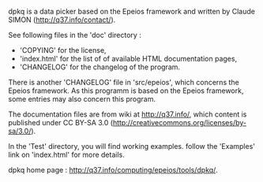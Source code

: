 dpkq is a data picker based on the Epeios framework and written by Claude SIMON (http://q37.info/contact/).

See following files in the 'doc' directory :
- 'COPYING' for the license,
- 'index.html' for the list of of available HTML documentation pages,
- 'CHANGELOG' for the changelog of the program.

There is another 'CHANGELOG' file in 'src/epeios', which concerns the Epeios framework.
As this programm is based on the Epeios framework, some entries may also concern this program.

The documentation files are from wiki at http://q37.info/, which content is
published under CC BY-SA 3.0 (http://creativecommons.org/licenses/by-sa/3.0/).

In the 'Test' directory, you will find working examples. follow the 'Examples' link on 'index.html'
for more details.

dpkq home page :  http://q37.info/computing/epeios/tools/dpkq/.
